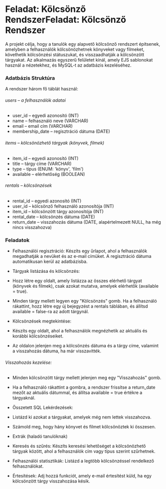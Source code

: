 # Feladat: Kölcsönző RendszerFeladat: Kölcsönző Rendszer
A projekt célja, hogy a tanulók egy alapvető kölcsönző rendszert építsenek, amelyben a felhasználók kölcsönözhetnek könyveket vagy filmeket, követhetik kölcsönzési státuszukat, és visszaadhatják a kölcsönzött tárgyakat. Az alkalmazás egyszerű felületet kínál, amely EJS sablonokat használ a nézetekhez, és MySQL-t az adatbázis kezeléséhez.

### Adatbázis Struktúra
A rendszer három fő táblát használ:

###### users – a felhasználók adatai

- user_id – egyedi azonosító (INT)
- name – felhasználó neve (VARCHAR)
- email – email cím (VARCHAR)
- membership_date – regisztráció dátuma (DATE)

###### items – kölcsönözhető tárgyak (könyvek, filmek)
- item_id – egyedi azonosító (INT)
- title – tárgy címe (VARCHAR)
- type – típus (ENUM: 'könyv', 'film')
- available – elérhetőség (BOOLEAN)

###### rentals – kölcsönzések

- rental_id – egyedi azonosító (INT)
- user_id – kölcsönző felhasználó azonosítója (INT)
- item_id – kölcsönzött tárgy azonosítója (INT)
- rental_date – kölcsönzés dátuma (DATE)
- return_date – visszahozás dátuma (DATE, alapértelmezett NULL, ha még nincs visszahozva)
### Feladatok
- Felhasználói regisztráció: Készíts egy űrlapot, ahol a felhasználók megadhatják a nevüket és az e-mail címüket. A regisztráció dátuma automatikusan kerül az adatbázisba.

- Tárgyak listázása és kölcsönzés:

- Hozz létre egy oldalt, amely listázza az összes elérhető tárgyat (könyvek és filmek), csak azokat mutatva, amelyek elérhetők (available = true).
- Minden tárgy mellett legyen egy "Kölcsönzés" gomb. Ha a felhasználó rákattint, hozz létre egy új bejegyzést a rentals táblában, és állítsd available = false-ra az adott tárgynál.
- Kölcsönzések megtekintése:

- Készíts egy oldalt, ahol a felhasználók megnézhetik az aktuális és korábbi kölcsönzéseiket.
- Az oldalon jelenjen meg a kölcsönzés dátuma és a tárgy címe, valamint a visszahozás dátuma, ha már visszavitték.

###### Visszahozás kezelése:

- Minden kölcsönzött tárgy mellett jelenjen meg egy "Visszahozás" gomb.
- Ha a felhasználó rákattint a gombra, a rendszer frissítse a return_date mezőt az aktuális dátummal, és állítsa available = true értékre a tárgyaknál.
- Összetett SQL Lekérdezések:

- Listázd ki azokat a tárgyakat, amelyek még nem lettek visszahozva.
- Számold meg, hogy hány könyvet és filmet kölcsönöztek ki összesen.
- Extrák (haladó tanulóknak)
- Keresés és szűrés: Készíts keresési lehetőséget a kölcsönözhető tárgyak között, ahol a felhasználók cím vagy típus szerint szűrhetnek.
- Felhasználói statisztikák: Listázd a legtöbb kölcsönzéssel rendelkező felhasználókat.
- Értesítések: Adj hozzá funkciót, amely e-mail értesítést küld, ha egy kölcsönzött tárgy visszahozása késik.
